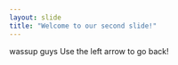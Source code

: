```yaml
---
layout: slide
title: "Welcome to our second slide!"
---
```

wassup guys 
Use the left arrow to go back!
